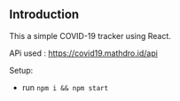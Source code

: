 ## Introduction

This a simple COVID-19 tracker using React.

APi used :  https://covid19.mathdro.id/api

Setup:
- run ```npm i && npm start```
